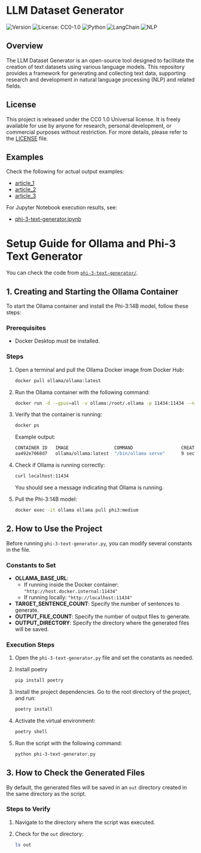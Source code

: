# LLM Dataset Generator

![Version](https://img.shields.io/badge/Version-0.2.0-blue)
![License: CC0-1.0](https://img.shields.io/badge/License-CC0%201.0-lightgrey.svg)
![Python](https://img.shields.io/badge/Python-3776AB?style=flat&logo=python&logoColor=white)
![LangChain](https://img.shields.io/badge/LangChain-🦜🔗-blue)
![NLP](https://img.shields.io/badge/NLP-Natural_Language_Processing-green)

## Overview

The LLM Dataset Generator is an open-source tool designed to facilitate the creation of text datasets using various language models. This repository provides a framework for generating and collecting text data, supporting research and development in natural language processing (NLP) and related fields.

## License

This project is released under the CC0 1.0 Universal license. It is freely available for use by anyone for research, personal development, or commercial purposes without restriction. For more details, please refer to the [LICENSE](LICENSE) file.

## Examples

Check the following for actual output examples:

- [article_1](phi-3-text-generator/out.example/article_1.txt)
- [article_2](phi-3-text-generator/out.example/article_2.txt)
- [article_3](phi-3-text-generator/out.example/article_3.txt)

For Jupyter Notebook execution results, see:

- [phi-3-text-generator.ipynb](phi-3-text-generator/phi-3-text-generator.ipynb)

# Setup Guide for Ollama and Phi-3 Text Generator

You can check the code from [`phi-3-text-generator/`](phi-3-text-generator).

## 1. Creating and Starting the Ollama Container

To start the Ollama container and install the Phi-3:14B model, follow these steps:

### Prerequisites

- Docker Desktop must be installed.

### Steps

1. Open a terminal and pull the Ollama Docker image from Docker Hub:

   ```sh
   docker pull ollama/ollama:latest
   ```

2. Run the Ollama container with the following command:

   ```sh
   docker run -d --gpus=all -v ollama:/root/.ollama -p 11434:11434 --name ollama ollama/ollama
   ```

3. Verify that the container is running:

   ```sh
   docker ps
   ```

   Example output:

   ```sh
   CONTAINER ID   IMAGE                 COMMAND                  CREATED          STATUS          PORTS                     NAMES
   aa492e7068d7   ollama/ollama:latest  "/bin/ollama serve"      9 seconds ago    Up 8 seconds    0.0.0.0:11434->11434/tcp  ollama
   ```

4. Check if Ollama is running correctly:

   ```sh
   curl localhost:11434
   ```

   You should see a message indicating that Ollama is running.

5. Pull the Phi-3:14B model:

   ```sh
   docker exec -it ollama ollama pull phi3:medium
   ```

## 2. How to Use the Project

Before running `phi-3-text-generator.py`, you can modify several constants in the file.

### Constants to Set

- **OLLAMA_BASE_URL**:
  - If running inside the Docker container: `"http://host.docker.internal:11434"`
  - If running locally: `"http://localhost:11434"`
- **TARGET_SENTENCE_COUNT**: Specify the number of sentences to generate.
- **OUTPUT_FILE_COUNT**: Specify the number of output files to generate.
- **OUTPUT_DIRECTORY**: Specify the directory where the generated files will be saved.

### Execution Steps

1. Open the `phi-3-text-generator.py` file and set the constants as needed.
2. Install poetry
   ```sh
   pip install poetry
   ```
3. Install the project dependencies. Go to the root directory of the project, and run:
   ```sh
   poetry install
   ```
4. Activate the virtual environment:
   ```sh
   poetry shell
   ```
5. Run the script with the following command:

   ```sh
   python phi-3-text-generator.py
   ```

## 3. How to Check the Generated Files

By default, the generated files will be saved in an `out` directory created in the same directory as the script.

### Steps to Verify

1. Navigate to the directory where the script was executed.
2. Check for the `out` directory:

   ```sh
   ls out
   ```
